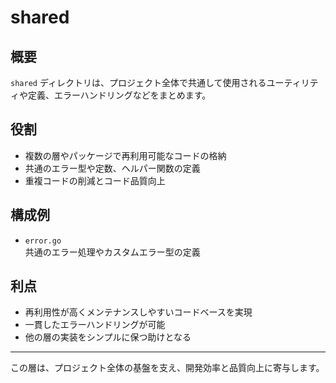 # shared

## 概要

`shared` ディレクトリは、プロジェクト全体で共通して使用されるユーティリティや定義、エラーハンドリングなどをまとめます。

## 役割

- 複数の層やパッケージで再利用可能なコードの格納  
- 共通のエラー型や定数、ヘルパー関数の定義  
- 重複コードの削減とコード品質向上

## 構成例

- `error.go`  
  共通のエラー処理やカスタムエラー型の定義

## 利点

- 再利用性が高くメンテナンスしやすいコードベースを実現  
- 一貫したエラーハンドリングが可能  
- 他の層の実装をシンプルに保つ助けとなる

---

この層は、プロジェクト全体の基盤を支え、開発効率と品質向上に寄与します。
